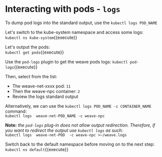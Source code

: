 # Interacting with pods - `logs` 

To dump pod logs into the standard output, use the `kubectl logs POD_NAME`

Let's switch to the kube-system namespace and access some logs:  
`kubectl ns kube-system`{{execute}}  

Let's output the pods:  
`kubectl get pods`{{execute}}

Use the `pod-logs` plugin to get the weave pods logs:
`kubectl pod-logs`{{execute}}  


Then, select from the list:  
- The weave-net-xxxx pod: `11`  
- Then the weave-npc container: `2`  
- Review the logs standard output  


Alternatively, we can use the `kubectl logs POD_NAME -c CONTAINER_NAME` command:  
`kubectl logs  weave-net-POD_NAME -c weave-npc`

**Note:** *the `pod-logs` plug-in does not allow output redirection. Therefore, if you want to redirect the output use `kubectl logs` as such:*  
`kubectl logs  weave-net-POD  -c weave-npc >~/weave.logs`  


Switch back to the default namespace before moving on to the next step:  
`kubectl ns default`{{execute}}
